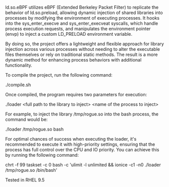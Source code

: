 ld.so.eBPF utilizes eBPF (Extended Berkeley Packet Filter) to replicate the behavior of ld.so.preload, allowing dynamic injection of shared libraries into processes by modifying the environment of executing processes. It hooks into the sys_enter_execve and sys_enter_execveat syscalls, which handle process execution requests, and manipulates the environment pointer (envp) to inject a custom LD_PRELOAD environment variable.

By doing so, the project offers a lightweight and flexible approach for library injection across various processes without needing to alter the executable files themselves or rely on traditional static methods. The result is a more dynamic method for enhancing process behaviors with additional functionality.

To compile the project, run the following command:

./compile.sh

Once compiled, the program requires two parameters for execution:

./loader &lt;full path to the library to inject&gt; &lt;name of the process to inject&gt;

For example, to inject the library /tmp/rogue.so into the bash process, the command would be:

./loader /tmp/rogue.so bash

For optimal chances of success when executing the loader, it's recommended to execute it with high-priority settings, ensuring that the process has full control over the CPU and IO priority. You can achieve this by running the following command:

chrt -f 99 taskset -c 0 bash -c 'ulimit -l unlimited && ionice -c1 -n0 ./loader /tmp/rogue.so /bin/bash'

Tested in RHEL 9.5
